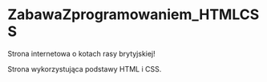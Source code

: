 # ZabawaZprogramowaniem_HTMLCSS
Strona internetowa o kotach rasy brytyjskiej!

Strona wykorzystująca podstawy HTML i CSS.
